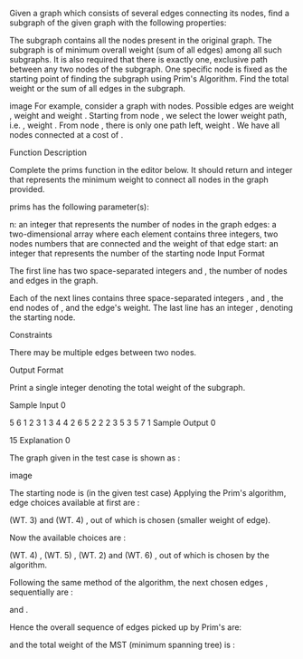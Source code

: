 Given a graph which consists of several edges connecting its nodes, find a subgraph of the given graph with the following properties:

The subgraph contains all the nodes present in the original graph.
The subgraph is of minimum overall weight (sum of all edges) among all such subgraphs.
It is also required that there is exactly one, exclusive path between any two nodes of the subgraph.
One specific node  is fixed as the starting point of finding the subgraph using Prim's Algorithm. 
Find the total weight or the sum of all edges in the subgraph.

image
For example, consider a graph with  nodes. Possible edges are  weight ,  weight  and  weight . Starting from node , we select the lower weight path, i.e. , weight . From node , there is only one path left,  weight . We have all nodes connected at a cost of .

Function Description

Complete the prims function in the editor below. It should return and integer that represents the minimum weight to connect all nodes in the graph provided.

prims has the following parameter(s):

n: an integer that represents the number of nodes in the graph
edges: a two-dimensional array where each element contains three integers, two nodes numbers that are connected and the weight of that edge
start: an integer that represents the number of the starting node
Input Format

The first line has two space-separated integers  and , the number of nodes and edges in the graph.

Each of the next  lines contains three space-separated integers ,  and , the end nodes of , and the edge's weight. 
The last line has an integer , denoting the starting node.

Constraints

 
 
 
 
There may be multiple edges between two nodes.

Output Format

Print a single integer denoting the total weight of the subgraph.

Sample Input 0

5 6
1 2 3
1 3 4
4 2 6
5 2 2
2 3 5
3 5 7
1
Sample Output 0

15
Explanation 0

The graph given in the test case is shown as :

image

The starting node is  (in the given test case)
Applying the Prim's algorithm, edge choices available at first are :

 (WT. 3) and  (WT. 4) , out of which  is chosen (smaller weight of edge).

Now the available choices are :

 (WT. 4) ,  (WT. 5) ,  (WT. 2) and  (WT. 6) , out of which  is chosen by the algorithm.

Following the same method of the algorithm, the next chosen edges , sequentially are :

 and .

Hence the overall sequence of edges picked up by Prim's are:


and the total weight of the MST (minimum spanning tree) is : 
